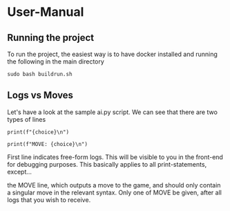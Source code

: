 # User-Manual 

## Running the project

To run the project, the easiest way is to have docker installed and running the following in the main directory

```
sudo bash buildrun.sh
```

## Logs vs Moves
Let's have a look at the sample ai.py script. We can see that there are two types of lines

```
print(f"{choice}\n")
```
```        
print(f"MOVE: {choice}\n")
```

First line indicates free-form logs. This will be visible to you in the front-end for debugging purposes. This basically applies to all print-statements, except...

the MOVE line, which outputs a move to the game, and should only contain a singular move in the relevant syntax. Only one of MOVE be given, after all logs that you wish to receive.